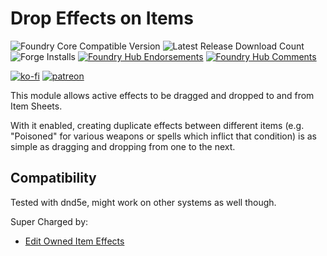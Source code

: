 # Drop Effects on Items

![Foundry Core Compatible Version](https://img.shields.io/badge/dynamic/json.svg?url=https%3A%2F%2Fraw.githubusercontent.com%2FElfFriend-DnD%2Ffoundryvtt-drop-effects-on-items%2Fmain%2Fmodule.json&label=Foundry%20Version&query=$.compatibleCoreVersion&colorB=orange)
![Latest Release Download Count](https://img.shields.io/badge/dynamic/json?label=Downloads@latest&query=assets%5B1%5D.download_count&url=https%3A%2F%2Fapi.github.com%2Frepos%2FElfFriend-DnD%2Ffoundryvtt-drop-effects-on-items%2Freleases%2Flatest)
![Forge Installs](https://img.shields.io/badge/dynamic/json?label=Forge%20Installs&query=package.installs&suffix=%25&url=https%3A%2F%2Fforge-vtt.com%2Fapi%2Fbazaar%2Fpackage%2Fdrop-effects-on-items&colorB=4aa94a)
[![Foundry Hub Endorsements](https://img.shields.io/endpoint?logoColor=white&url=https%3A%2F%2Fwww.foundryvtt-hub.com%2Fwp-json%2Fhubapi%2Fv1%2Fpackage%2Fdrop-effects-on-items%2Fshield%2Fendorsements)](https://www.foundryvtt-hub.com/package/drop-effects-on-items/)
[![Foundry Hub Comments](https://img.shields.io/endpoint?logoColor=white&url=https%3A%2F%2Fwww.foundryvtt-hub.com%2Fwp-json%2Fhubapi%2Fv1%2Fpackage%2Fdrop-effects-on-items%2Fshield%2Fcomments)](https://www.foundryvtt-hub.com/package/drop-effects-on-items/)

[![ko-fi](https://img.shields.io/badge/-buy%20me%20a%20coke-%23FF5E5B)](https://ko-fi.com/elffriend)
[![patreon](https://img.shields.io/badge/-patreon-%23FF424D)](https://www.patreon.com/ElfFriend_DnD)

This module allows active effects to be dragged and dropped to and from Item Sheets.

With it enabled, creating duplicate effects between different items (e.g. "Poisoned" for various weapons or spells which inflict that condition) is as simple as dragging and dropping from one to the next.

## Compatibility

Tested with dnd5e, might work on other systems as well though.

Super Charged by:
- [Edit Owned Item Effects](https://github.com/ElfFriend-DnD/foundryvtt-edit-owned-item-effects)


